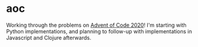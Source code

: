# aoc

Working through the problems on [Advent of Code 2020](adventofcode.com)! I'm starting with Python implementations, and planning to follow-up with implementations in Javascript and Clojure afterwards.
